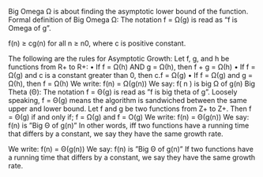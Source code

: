 Big Omega Ω is about finding the asymptotic lower bound of the function.
Formal definition of Big Omega Ω:
The notation f = Ω(g) is read as “f is Omega of g”.

f(n) ≥ cg(n) for all n ≥ n0, where c is positive constant.

The following are the rules for Asymptotic Growth:
Let f, g, and h be functions from R+ to R+:
•	If f = Ω(h) AND g = Ω(h), then f + g = Ω(h)
•	If f = Ω(g) and c is a constant greater than 0, then c.f = Ω(g)
•	If f = Ω(g) and g = Ω(h), then f = Ω(h)
We write: f(n) = Ω(g(n))
We say: f( n ) is big Ω of g(n)
Big Theta (Θ):
The notation f = Θ(g) is read as ”f is big theta of g”. Loosely speaking,     f = Θ(g) means the algorithm is sandwiched between the same upper and lower bound.
Let f and g be two functions from Z+ to Z+. Then f = Θ(g) if and only if;
f = Ω(g) and f = O(g)
We write: f(n) = Θ(g(n))
We say: f(n) is ”Big Θ of g(n)”
 In other words, iff two functions have a running time that differs by a constant, we say they have the same growth rate.

We write: f(n) = Θ(g(n))
We say: f(n) is ”Big Θ of g(n)”
 If two functions have a running time that differs by a constant, we say they have the same growth rate.

